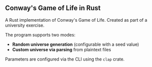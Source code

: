 ## Conway's Game of Life in Rust

A Rust implementation of Conway's Game of Life. Created as part of a university exercise.

The program supports two modes:
- **Random universe generation** (configurable with a seed value)
- **Custom universe via parsing** from plaintext files

Parameters are configured via the CLI using the `clap` crate.

